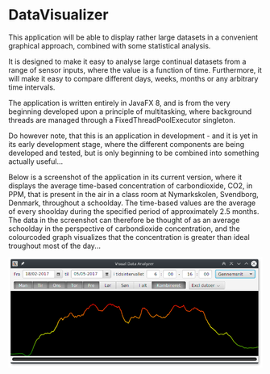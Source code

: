 # DataVisualizer
This application will be able to display rather large datasets in a convenient graphical approach, combined with some statistical analysis.

It is designed to make it easy to analyse large continual datasets from a range of sensor inputs, where the value is a function of time. Furthermore, it will make it easy to compare different days, weeks, months or any arbitrary time intervals.

The application is written entirely in JavaFX 8, and is from the very beginning developed upon a principle of multitasking, where background threads are managed through a FixedThreadPoolExecutor singleton.

Do however note, that this is an application in development - and it is yet in its early development stage, where the different components are being developed and tested, but is only beginning to be combined into something actually useful...

Below is a screenshot of the application in its current version, where it displays the average time-based concentration of carbondioxide, CO2, in PPM, that is present in the air in a class room at Nymarkskolen, Svendborg, Denmark, throughout a schoolday. The time-based values are the average of every shoolday during the specified period of approximately 2.5 months. The data in the screenshot can therefore be thought of as an average schoolday in the perspective of carbondioxide concentration, and the colourcoded graph visualizes that the concentration is greater than ideal troughout most of the day...

![Screenshot](Screenshot.png)
